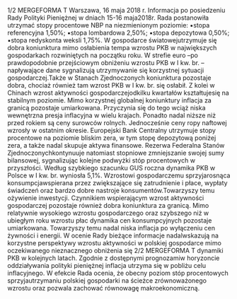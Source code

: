 1/2
MERGEFORMA
T
Warszawa, 16 maja 2018 r.
Informacja po posiedzeniu Rady Polityki Pieniężnej
w dniach 15-16 maja2018r.
Rada postanowiła utrzymać stopy procentowe NBP na niezmienionym poziomie:
▪stopa referencyjna 1,50%;
▪stopa lombardowa 2,50%;
▪stopa depozytowa 0,50%;
▪stopa redyskonta weksli 1,75%.
W gospodarce światowejutrzymuje się dobra koniunktura mimo osłabienia tempa
wzrostu PKB w największych gospodarkach rozwiniętych na początku roku. W strefie
euro –po prawdopodobnie przejściowym obniżeniu wzrostu PKB w I kw. br. –
napływające dane sygnalizują utrzymywanie się korzystnej sytuacji gospodarczej.Także
w Stanach Zjednoczonych koniunktura pozostaje dobra, chociaż również tam wzrost PKB
w I kw. br. się osłabił. Z kolei w Chinach wzrost aktywności gospodarczejodkilku
kwartałów kształtujesię na stabilnym poziomie.
Mimo korzystnej globalnej koniunktury inflacja za granicą pozostaje umiarkowana.
Przyczynia się do tego wciąż niska wewnętrzna presja inflacyjna w wielu krajach. Ponadto
nadal niższe niż przed rokiem są ceny surowców rolnych. Jednocześnie ceny ropy
naftowej wzrosły w ostatnim okresie.
Europejski Bank Centralny utrzymuje stopy procentowe na poziomie bliskim zera,
w tym stopę depozytową poniżej zera, a także nadal skupuje aktywa finansowe. Rezerwa
Federalna Stanów Zjednoczonychkontynuuje natomiast stopniowe zmniejszanie swojej
sumy bilansowej, sygnalizując kolejne podwyżki stóp procentowych w przyszłości.
Według szybkiego szacunku GUS roczna dynamika PKB w Polsce w I kw. br. wyniosła
5,1%. Wzrostowi gospodarczemu sprzyjarosnąca konsumpcjawspierana przez
zwiększające się zatrudnienie i płace, wypłaty świadczeń oraz bardzo dobre nastroje
konsumentów.Towarzyszy temu ożywienie inwestycji. Czynnikiem wspierającym
wzrost aktywności gospodarczej pozostaje również dobra koniunktura za granicą.
Mimo relatywnie wysokiego wzrostu gospodarczego oraz szybszego niż w ubiegłym
roku wzrostu płac dynamika cen konsumpcyjnych pozostaje umiarkowana. Towarzyszy
temu nadal niska inflacja po wyłączeniu cen żywności i energii.
W ocenie Rady bieżące informacje nadalwskazują na korzystne perspektywy wzrostu
aktywności w polskiej gospodarce mimo oczekiwanego nieznacznego obniżenia się
2/2
MERGEFORMA
T
dynamiki PKB w kolejnych latach. Zgodnie z dostępnymi prognozamiw horyzoncie
oddziaływania polityki pieniężnej inflacja utrzyma się w pobliżu celu inflacyjnego.
W efekcie Rada ocenia, że obecny poziom stóp procentowych sprzyjautrzymaniu polskiej
gospodarki na ścieżce zrównoważonego wzrostu oraz pozwala zachować równowagę
makroekonomiczną.
